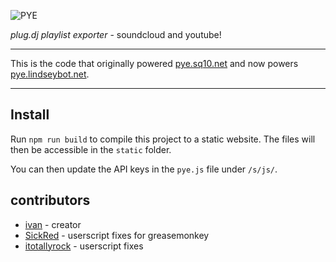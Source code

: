 ![PYE](https://raw.githubusercontent.com/SEAPUNK/PYE/master/src/s/img/pye.png)

*plug.dj playlist exporter* - soundcloud and youtube!

---

This is the code that originally powered [pye.sq10.net](http://pye.sq10.net) and now powers [pye.lindseybot.net](https://pye.lindseybot.net).

---

Install
---

Run `npm run build` to compile this project to a static website. The files will then be accessible in the `static` folder.

You can then update the API keys in the `pye.js` file under `/s/js/`.

contributors
---

* [ivan](https://ivan.moe/) - creator
* [SickRed](https://github.com/SickRed) - userscript fixes for greasemonkey
* [itotallyrock](https://github.com/itotallyrock) - userscript fixes
